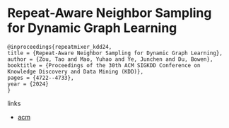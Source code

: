 # Repeat-Aware Neighbor Sampling for Dynamic Graph Learning

```
@inproceedings{repeatmixer_kdd24,
title = {Repeat-Aware Neighbor Sampling for Dynamic Graph Learning},
author = {Zou, Tao and Mao, Yuhao and Ye, Junchen and Du, Bowen},
booktitle = {Proceedings of the 30th ACM SIGKDD Conference on Knowledge Discovery and Data Mining (KDD)},
pages = {4722--4733},
year = {2024}
}
```

links
- [acm](https://dl.acm.org/doi/10.1145/3637528.3672001)
